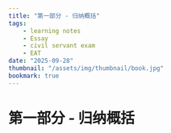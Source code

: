 ```yaml
---
title: "第一部分 - 归纳概括"
tags:
    - learning notes
    - Essay
    - civil servant exam
    - EAT
date: "2025-09-28"
thumbnail: "/assets/img/thumbnail/book.jpg"
bookmark: true
---
```

# 第一部分 - 归纳概括